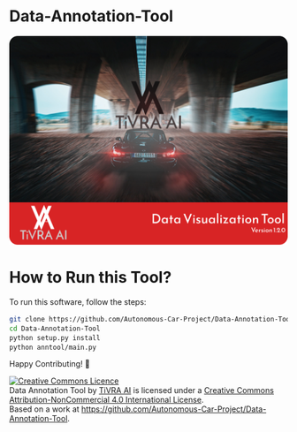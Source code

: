 # Data-Annotation-Tool

![Splash](assets/splash.png)

# How to Run this Tool? 

To run this software, follow the steps:

```bash
git clone https://github.com/Autonomous-Car-Project/Data-Annotation-Tool.git
cd Data-Annotation-Tool
python setup.py install 
python anntool/main.py

```
Happy Contributing! 🚗

<a rel="license" href="http://creativecommons.org/licenses/by-nc/4.0/"><img alt="Creative Commons Licence" style="border-width:0" src="https://i.creativecommons.org/l/by-nc/4.0/88x31.png" /></a><br /><span xmlns:dct="http://purl.org/dc/terms/" property="dct:title">Data Annotation Tool</span> by <a xmlns:cc="http://creativecommons.org/ns#" href="https://tivraai.com/" property="cc:attributionName" rel="cc:attributionURL">TiVRA AI</a> is licensed under a <a rel="license" href="http://creativecommons.org/licenses/by-nc/4.0/">Creative Commons Attribution-NonCommercial 4.0 International License</a>.<br />Based on a work at <a xmlns:dct="http://purl.org/dc/terms/" href="https://github.com/Autonomous-Car-Project/Data-Annotation-Tool" rel="dct:source">https://github.com/Autonomous-Car-Project/Data-Annotation-Tool</a>.
